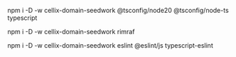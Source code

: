 npm i -D -w cellix-domain-seedwork @tsconfig/node20 @tsconfig/node-ts typescript

npm i -D -w cellix-domain-seedwork rimraf

npm i -D -w cellix-domain-seedwork eslint @eslint/js typescript-eslint
